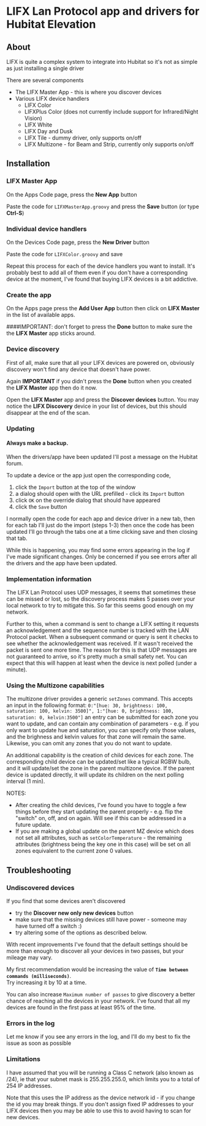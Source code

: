 # LIFX Lan Protocol app and drivers for Hubitat Elevation
## About
LIFX is quite a complex system to integrate into Hubitat so it's not as simple as just installing a single driver

There are several components
* The LIFX Master App - this is where you discover devices
* Various LIFX device handlers
  * LIFX Color
  * LIFXPlus Color (does not currently include support for Infrared/Night Vision) 
  * LIFX White
  * LIFX Day and Dusk
  * LIFX Tile - dummy driver, only supports on/off
  * LIFX Multizone - for Beam and Strip, currently only supports on/off
  
## Installation
### LIFX Master App
On the Apps Code page, press the **New App** button

Paste the code for `LIFXMasterApp.groovy` and press the **Save** button (or type **Ctrl-S**)
### Individual device handlers
On the Devices Code page, press the **New Driver** button 

Paste the code for `LIFXColor.groovy` and save

Repeat this process for each of the device handlers you want to install. It's probably best
to add all of them even if you don't have a corresponding device at the moment, I've found that buying
LIFX devices is a bit addictive.

### Create the app
On the Apps page press the **Add User App** button then click on **LIFX Master** in the list of available apps.

####IMPORTANT: don't forget to press the __Done__ button to make sure the the **LIFX Master** app sticks around.

### Device discovery
First of all, make sure that all your LIFX devices are powered on, obviously discovery won't find any device that doesn't 
have power.

Again __IMPORTANT__ if you didn't press the __Done__ button when you created the **LIFX Master** app then do it now.

Open the **LIFX Master** app and press the **Discover devices** button. 
You may notice the **LIFX Discovery** device in your list of devices, but this should disappear at the end of the scan. 

### Updating
#### Always make a backup.

When the drivers/app have been updated I'll post a message on the Hubitat forum.  

To update a device or the app just open the corresponding code, 
1. click the `Import` button at the top of the window
2. a dialog should open with the URL prefilled - click its `Import` button
3. click `OK` on the override dialog that should have appeared
4. click the `Save` button

I normally open the code for each app and device driver in a new tab, then for each tab I'll just do the import (steps 1-3)
then once the code has been updated I'll go through the tabs one at a time clicking save and then closing that tab.  

While this is happening, you may find some errors appearing in the log if I've made significant changes.  Only be
concerned if you see errors after all the drivers and the app have been updated.

### Implementation information
The LIFX Lan Protocol uses UDP messages, it seems that sometimes these can be missed or lost, so the discovery process 
makes 5 passes over your local network to try to mitigate this.  So far this seems good enough on my network.

Further to this, when a command is sent to change a LIFX setting it requests an acknowledgement and 
the sequence number is tracked with the LAN Protocol packet. When a subsequent command or query is sent
it checks to see whether the acknowledgement was received. If it wasn't received the packet is sent 
one more time.  The reason for this is that UDP messages are not guaranteed to arrive, so it's pretty much
a small safety net.  You can expect that this will happen at least when the device is next polled (under a minute).

### Using the Multizone capabilities
The multizone driver provides a generic `setZones` command.  This accepts an input in the following format:
```0:"[hue: 30, brightness: 100, saturation: 100, kelvin: 3500]", 1:"[hue: 0, brightness: 100, saturation: 0, kelvin:3500"]```
an entry can be submitted for each zone you want to update, and can contain any combination of parameters - 
e.g. if you only want to update hue and saturation, you can specify only those values, and the brighness and kelvin
values for that zone will remain the same.  Likewise, you can omit any zones that you do not want to update.

An additional capability is the creation of child devices for each zone.  The corresponding child device can be
updated/set like a typical RGBW bulb, and it will update/set the zone in the parent multizone device.  If the parent
device is updated directly, it will update its children on the next polling interval (1 min).

NOTES: 
* After creating the child devices, I've found you have to toggle a few things before they start updating
the parent properly - e.g. flip the "switch" on, off, and on again.  Will see if this can be addressed in a
future update.
* If you are making a global update on the parent MZ device which does not set all attributes, such as 
`setColorTemperature` - the remaining attributes (brightness being the key one in this case) will be set on
all zones equivalent to the current zone 0 values.

## Troubleshooting
### Undiscovered devices
If you find that some devices aren't discovered
* try the **Discover new only new devices** button
* make sure that the missing devices still have power - someone may have turned off a switch :) 
* try altering some of the options as described below. 

With recent improvements I've found that the default settings should be more than enough to discover all your devices in two 
passes, but your mileage may vary.

My first recommendation would be increasing the value of __`Time between commands (milliseconds)`__.  
Try increasing it by 10 at a time.

You can also increase `Maximum number of passes` to give discovery a better chance of reaching all the devices in your network. 
I've found that all my devices are found in the first pass at least 95% of the time.

### Errors in the log
Let me know if you see any errors in the log, and I'll do my best to fix the issue as soon as possible

### Limitations
I have assumed that you will be running a Class C network (also known as /24), ie that your subnet mask is 255.255.255.0, 
which limits you to a total of 254 IP addresses.

Note that this uses the IP address as the device network id - if you change the id you may break things. 
If you don't assign fixed IP addresses to your LIFX devices then you may be able to use this to avoid having 
to scan for new devices.
